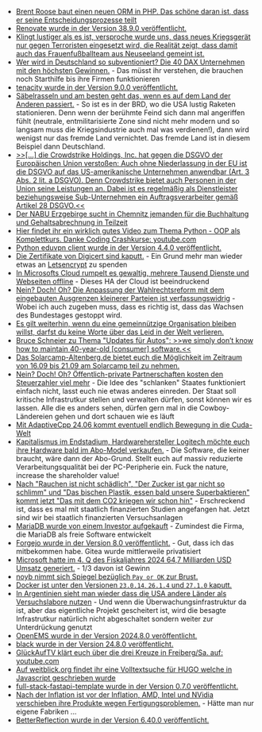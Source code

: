 * [Brent Roose baut einen neuen ORM in PHP. Das schöne daran ist, dass er seine Entscheidungsprozesse teilt](https://stitcher.io/blog/improved-lazy-loading)
* [Renovate wurde in der Version 38.9.0 veröffentlicht.](https://github.com/renovatebot/renovate/releases/tag/38.9.0)
* [Klingt lustiger als es ist, versproche wurde uns, dass neues Kriegsgerät nur gegen Terroristen eingesetzt wird, die Realität zeigt, dass damit auch das Frauenfußballteam aus Neuseeland gemeint ist.](https://blog.fefe.de/?ts=9858cc53)
* [Wer wird in Deutschland so subventioniert? Die 40 DAX Unternehmen mit den höchsten Gewinnen.](https://blog.fefe.de/?ts=985934b5) - Das müsst ihr verstehen, die brauchen noch Starthilfe bis ihre Firmen funktionieren
* [tenacity wurde in der Version 9.0.0 veröffentlicht.](https://github.com/jd/tenacity/releases/tag/9.0.0)
* [Säbelrasseln und am besten geht das, wenn es auf dem Land der Anderen passiert.](https://www.jungewelt.de/artikel/480554.us-raketen-in-deutschland-die-brd-macht-sich-zum-angriffsziel.html) - So ist es in der BRD, wo die USA lustig Raketen stationieren. Denn wenn der berühmte Feind sich dann mal angeriffen fühlt (neutrale, entmilitarisierte Zone sind nicht mehr modern und so langsam muss die Kriegsindustrie auch mal was verdienen!), dann wird wenigst nur das fremde Land vernichtet. Das fremde Land ist in diesem Beispiel dann Deutschland.
* [>>[...] die Crowdstrike Holdings, Inc. hat gegen die DSGVO der Europäischen Union verstoßen: Auch ohne Niederlassung in der EU ist die DSGVO auf das US-amerikanische Unternehmen anwendbar (Art. 3 Abs. 2 lit. a DSGVO). Denn Crowdstrike bietet auch Personen in der Union seine Leistungen an. Dabei ist es regelmäßig als Dienstleister beziehungsweise Sub-Unternehmen ein Auftragsverarbeiter gemäß Artikel 28 DSGVO.<<](https://netzpolitik.org/2024/es-gilt-die-datenschutzgrundverordnung-was-crowdstrike-und-microsoft-in-europa-droht/)
* [Der NABU Erzgebirge sucht in Chemnitz jemanden für die Buchhaltung und Gehaltsabrechnung in Teilzeit](https://sachsen.nabu.de/wirueberuns/stellenangebote/35202.html)
* [Hier findet ihr ein wirklich gutes Video zum Thema Python - OOP als Komplettkurs. Danke Coding Crashkurse: youtube.com](https://www.youtube.com/watch?v=tVNsC6tDJu8)
* [Python eduvpn client wurde in der Version 4.4.0 veröffentlicht.](https://github.com/eduvpn/python-eduvpn-client/releases/tag/4.4.0)
* [Die Zertifikate von Digicert sind kaputt.](https://blog.fefe.de/?ts=9857b530) - Ein Grund mehr man wieder etwas an [Letsencrypt](https://letsencrypt.org/) zu spenden
* [In Microsofts Cloud rumpelt es gewaltig, mehrere Tausend Dienste und Webseiten offline](https://blog.fefe.de/?ts=9857e3eb) - Dieses HA der Cloud ist beeindruckend
* [Nein? Doch! Oh? Die Anpassung der Wahlrechtsreform mit dem eingebauten Ausgrenzen kleinerer Parteien ist verfassungswidrig](https://blog.fefe.de/?ts=9857c66b) - Wobei ich auch zugeben muss, dass es richtig ist, dass das Wachsen des Bundestages gestoppt wird.
* [Es gilt weiterhin, wenn du eine gemeinnützige Organisation bleiben willst, darfst du keine Worte über das Leid in der Welt verlieren.](https://netzpolitik.org/2024/gemeinnuetziger-journalismus-die-letzte-gelegenheit-ist-jetzt/)
* [Bruce Schneier zu Thema "Updates für Autos": >>we simply don’t know how to maintain 40-year-old [consumer] software.<<](https://www.schneier.com/blog/archives/2024/07/providing-security-updates-to-automobile-software.html)
* [Das Solarcamp-Altenberg.de bietet euch die Möglichkeit im Zeitraum von 16.09 bis 21.09 am Solarcamp teil zu nehmen.](https://solarcamp-altenberg.de/)
* [Nein? Doch! Oh? Öffentlich-private Partnerschaften kosten den Steuerzahler viel mehr](https://www.jungewelt.de/artikel/480629.%C3%B6ffentlich-private-partnerschaft-kostet-berlin-mehrere-milliarden.html) - Die Idee des "schlanken" Staates funktioniert einfach nicht, lasst euch nie etwas anderes einreden. Der Staat soll kritische Infrastrutkur stellen und verwalten dürfen, sonst können wir es lassen. Alle die es anders sehen, dürfen gern mal in die Cowboy-Ländereien gehen und dort schauen wie es läuft
* [Mit AdaptiveCpp 24.06 kommt eventuell endlich Bewegung in die Cuda-Welt](https://www.phoronix.com/news/AdaptiveCpp-24.06-Released)
* [Kapitalismus im Endstadium, Hardwarehersteller Logitech möchte euch ihre Hardware bald im Abo-Model verkaufen.](https://blog.fefe.de/?ts=9854ab52) - Die Software, die keiner braucht, wäre dann der Abo-Grund. Stellt euch auf massiv reduzierte Verarbeitungsqualität bei der PC-Peripherie ein. Fuck the nature, increase the shareholder value!
* [Nach "Rauchen ist nicht schädlich", "Der Zucker ist gar nicht so schlimm" und "Das bischen Plastik, essen bald unsere Superbaktieren" kommt jetzt "Das mit dem CO2 kriegen wir schon hin"](https://blog.fefe.de/?ts=9854aa93) - Erschreckend ist, dass es mal mit staatlich finanzierten Studien angefangen hat. Jetzt sind wir bei staatlich finanzierten Versuchsanlagen
* [MariaDB wurde von einem Investor aufgekauft](https://www.borncity.com/blog/2024/08/01/investor-meridian-bidco-llc-kauft-mehrheit-an-mariadb-plc/) - Zumindest die Firma, die MariaDB als freie Software entwickelt
* [Forgejo wurde in der Version 8.0 veröffentlicht.](https://lwn.net/Articles/984116/) - Gut, dass ich das mitbekommen habe. Gitea wurde mittlerweile privatisiert
* [Microsoft hatte im 4. Q des Fiskaljahres 2024 64,7 Milliarden USD Umsatz generiert.](https://www.borncity.com/blog/2024/07/31/microsofts-gigantischer-647-milliarden-us-dollar-umsatz-im-4-q-des-fiskaljahres-2024/) - 1/3 davon ist Gewinn
* [noyb nimmt sich Spiegel bezüglich `Pay or OK` zur Brust.](https://noyb.eu/de/pay-or-ok-der-spiegel-noyb-sues-hamburg-dpa)
* [Docker ist unter den Versionen `23.0.14`, `26.1.4` und `27.1.0` kaputt.](https://www.docker.com/blog/docker-security-advisory-docker-engine-authz-plugin/)
* [In Argentinien sieht man wieder dass die USA andere Länder als Versuchslabore nutzen](https://blog.fefe.de/?ts=98551cb1) - Und wenn die Überwachungsinfrastruktur da ist, aber das eigentliche Projekt gescheitert ist, wird die besagte Infrastrutkur natürlich nicht abgeschaltet sondern weiter zur Unterdrückung genutzt
* [OpenEMS wurde in der Version 2024.8.0 veröffentlicht.](https://github.com/OpenEMS/openems/releases/tag/2024.8.0)
* [black wurde in der Version 24.8.0 veröffentlicht.](https://github.com/psf/black/releases/tag/24.8.0)
* [GlückAufTV klärt euch über die drei Kreuze in Freiberg/Sa. auf: youtube.com](https://www.youtube.com/watch?v=66ZDlndkg1Q)
* [Auf weitblick.org findet ihr eine Volltextsuche für HUGO welche in Javascript geschrieben wurde](https://weitblick.org/post/simple-static-site-search-hugo-jamstack/)
* [full-stack-fastapi-template wurde in der Version 0.7.0 veröffentlicht.](https://github.com/fastapi/full-stack-fastapi-template/releases/tag/0.7.0)
* [Nach der Inflation ist vor der Inflation, AMD, Intel und NVidia verschieben ihre Produkte wegen Fertigungsproblemen.](https://blog.fefe.de/?ts=9850abb2) - Hätte man nur eigene Fabriken ...
* [BetterReflection wurde in der Version 6.40.0 veröffentlicht.](https://github.com/Roave/BetterReflection/releases/tag/6.40.0)
